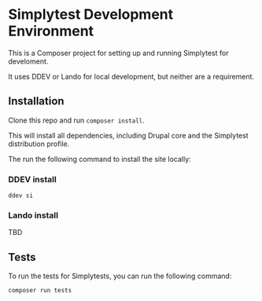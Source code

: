 # Simplytest Development Environment

This is a Composer project for setting up and running Simplytest for develoment.

It uses DDEV or Lando for local development, but neither are a requirement.

## Installation

Clone this repo and run `composer install`.

This will install all dependencies, including Drupal core and the Simplytest distribution profile.

The run the following command to install the site locally:

### DDEV install

```
ddev si
```

### Lando install

TBD

## Tests

To run the tests for Simplytests, you can run the following command:

```
composer run tests
```
